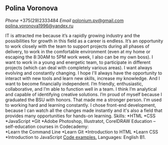 ## Polina Voronova ##
*Phone* +375(29)2333484
*Email* polonium.pv@gmail.com polina.voronova1996@yandex.ru 

IT is attracted me because it’s a rapidly growing industry and the possibilities for growth in this field as a career is endless. It’s an opportunity to work closely with the team to support projects during all phases of delivery, to work in the comfortable environment (even at my home or escaping the 8:30AM to 5PM work week, I also can be my own boss).
I want to work in a young and energetic team, to participate in different projects (which can deal with completely various areas). I want always evolving and constantly changing. I hope I'll always have the opportunity to interact with new tools and learn new skills, increase my knowledge. And I want to become financially independent.
I’m friendly, enthusiastic, collaborative, and I’m able to function well in a team. I think I’m analytical and capable of identifying creative solutions. I’m proud of myself because I graduated the BSU with honors. That made me a stronger person. I'm used to working hard and learning constantly.
I chose front-end development, because I can watch all the changes made instantly and it's also a field that provides many opportunities for hands-on learning. 
Skills:
*HTML
*CSS
*JavaScript
*Git
*Adobe Photoshop, Illustratot, CorelDRAW
Education – self-education courses in Codecademy: 	
*Learn the Command Line	
*Learn Git
*Introduction to HTML
*Learn CSS
*Introduction to JavaScript
[Code examples.](https://github.com/polinavoronova/js-tasks)
Languages:
English B1.




